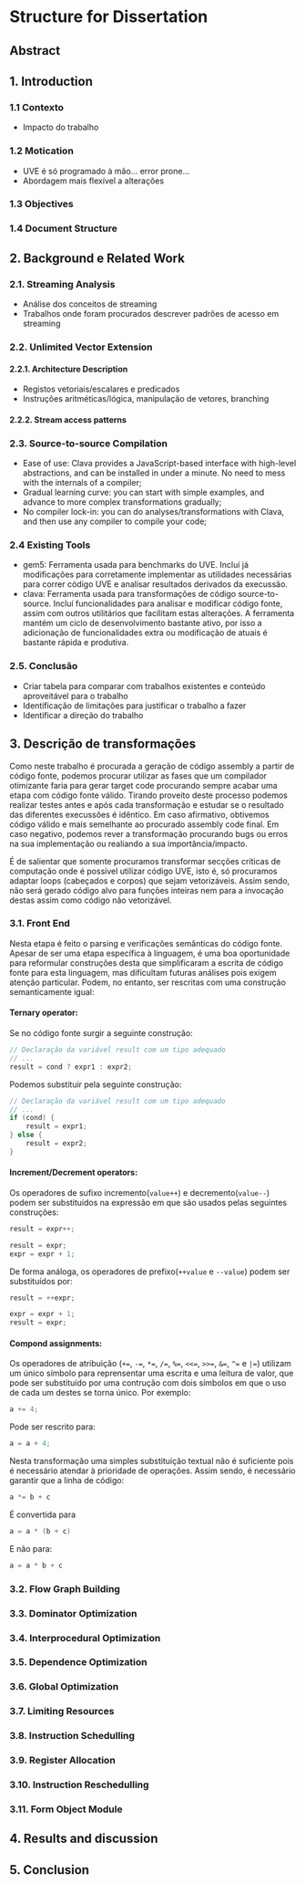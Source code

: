 # Structure for Dissertation


## Abstract


## 1. Introduction

### 1.1 Contexto
- Impacto do trabalho


### 1.2 Motication
  - UVE é só programado à mão... error prone...
  - Abordagem mais flexível a alterações


### 1.3 Objectives


### 1.4 Document Structure


## 2. Background e Related Work

### 2.1. Streaming Analysis
  - Análise dos conceitos de streaming
  - Trabalhos onde foram procurados descrever padrões de acesso em streaming 


### 2.2. Unlimited Vector Extension

#### 2.2.1. Architecture Description
  - Registos vetoriais/escalares e predicados
  - Instruções aritméticas/lógica, manipulação de vetores, branching

#### 2.2.2. Stream access patterns



### 2.3. Source-to-source Compilation
  - Ease of use: Clava provides a JavaScript-based interface with high-level abstractions, and can be installed in under a minute. No need to mess with the internals of a compiler;
  - Gradual learning curve: you can start with simple examples, and advance to more complex transformations gradually;
  - No compiler lock-in: you can do analyses/transformations with Clava, and then use any compiler to compile your code;


### 2.4 Existing Tools
  - gem5: Ferramenta usada para benchmarks do UVE. Incluí já modificações para corretamente implementar as utilidades necessárias para correr código UVE e analisar resultados derivados da execussão.
  - clava: Ferramenta usada para transformações de código source-to-source. Incluí funcionalidades para analisar e modificar código fonte, assim com outros utilitários que facilitam estas alterações. A ferramenta mantém um ciclo de desenvolvimento bastante ativo, por isso a adicionação de funcionalidades extra ou modificação de atuais é bastante rápida e produtiva.

### 2.5. Conclusão
  - Criar tabela para comparar com trabalhos existentes e conteúdo aproveitável para o trabalho
  - Identificação de limitações para justificar o trabalho a fazer
  - Identificar a direção do trabalho


## 3. Descrição de transformações

Como neste trabalho é procurada a geração de código assembly a partir de código fonte, podemos procurar utilizar as fases que um compilador otimizante faria para gerar target code procurando sempre acabar uma etapa com código fonte válido. Tirando proveito deste processo podemos realizar testes antes e após cada transformação e estudar se o resultado das diferentes execussões é idêntico. Em caso afirmativo, obtivemos código válido e mais semelhante ao procurado assembly code final. Em caso negativo, podemos rever a transformação procurando bugs ou erros na sua implementação ou realiando a sua importância/impacto.

É de salientar que somente procuramos transformar secções críticas de computação onde é possível utilizar código UVE, isto é, só procuramos adaptar loops (cabeçados e corpos) que sejam vetorizáveis. Assim sendo, não será gerado código alvo para funções inteiras nem para a invocação destas assim como código não vetorizável.

### 3.1. Front End
Nesta etapa é feito o parsing e verificações semânticas do código fonte. Apesar de ser uma etapa específica à linguagem, é uma boa oportunidade para reformular construções desta que simplificaram a escrita de código fonte para esta linguagem, mas dificultam futuras análises pois exigem atenção particular. Podem, no entanto, ser rescritas com uma construção semanticamente igual:

#### Ternary operator:
Se no código fonte surgir a seguinte construção:
```c
// Declaração da variável result com um tipo adequado
// ...
result = cond ? expr1 : expr2;
```
Podemos substituir pela seguinte construção:
```c
// Declaração da variável result com um tipo adequado
// ...
if (cond) {
    result = expr1;
} else {
    result = expr2;
}
```
#### Increment/Decrement operators:
Os operadores de sufixo incremento(`value++`) e decremento(`value--`) podem ser substituídos na expressão em que são usados pelas seguintes construções:
```c
result = expr++;
```
```c
result = expr;
expr = expr + 1;
```

De forma análoga, os operadores de prefixo(`++value` e `--value`) podem ser substituídos por:
```c
result = ++expr;
```
```c
expr = expr + 1;
result = expr;
```

#### Compond assignments:
Os operadores de atribuição (`+=`, `-=`, `*=`, `/=`, `%=`, `<<=`, `>>=`, `&=`, `^=` e `|=`) utilizam um único símbolo para reprensentar uma escrita e uma leitura de valor, que pode ser substituído por uma contrução com dois símbolos em que o uso de cada um destes se torna único. Por exemplo:

```c
a += 4;
```
Pode ser rescrito para:
```c
a = a + 4;
```

Nesta transformação uma simples substituíção textual não é suficiente pois é necessário atendar à prioridade de operações. Assim sendo, é necessário garantir que a linha de código:
```c
a *= b + c
```
É convertida para
```c
a = a * (b + c)
```
E não para:
```c
a = a * b + c
```

### 3.2. Flow Graph Building
### 3.3. Dominator Optimization
### 3.4. Interprocedural Optimization
### 3.5. Dependence Optimization
### 3.6. Global Optimization
### 3.7. Limiting Resources
### 3.8. Instruction Schedulling
### 3.9. Register Allocation
### 3.10. Instruction Reschedulling
### 3.11. Form Object Module

## 4. Results and discussion


## 5. Conclusion


